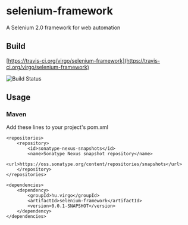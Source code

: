 # selenium-framework
A Selenium 2.0 framework for web automation

## Build

[https://travis-ci.org/virgo/selenium-framework](https://travis-ci.org/virgo/selenium-framework)

![Build Status](https://travis-ci.org/virgo/selenium-framework.svg?branch=master "Build")


## Usage

### Maven
Add these lines to your project's pom.xml

	<repositories>
		<repository>
			<id>sonatype-nexus-snapshots</id>
			<name>Sonatype Nexus snapshot repository</name>
			<url>https://oss.sonatype.org/content/repositories/snapshots</url>
		</repository>
	</repositories>
	
	<dependencies>
		<dependency>
			<groupId>hu.virgo</groupId>
			<artifactId>selenium-framework</artifactId>
			<version>0.0.1-SNAPSHOT</version>
		</dependency>
	</dependencies>